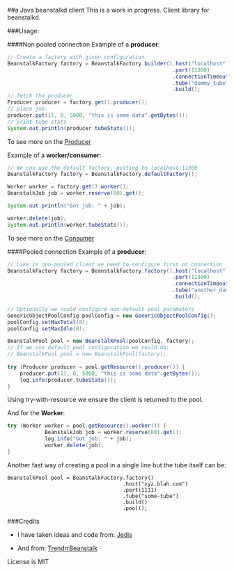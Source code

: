 ##a Java beanstalkd client
This is a work in progress. Client library for beanstalkd.

###Usage:

####Non pooled connection
Example of a **producer**:

```java
// Create a factory with given configuration
BeanstalkFactory factory = BeanstalkFactory.builder().host("localhost")
												     .port(11300)
												     .connectionTimeout(5000)
												     .tube("dummy_tube")
												     .build();
// fetch the producer
Producer producer = factory.get().producer();
// place job
producer.put(1l, 0, 5000, "this is some data".getBytes());
// print tube stats
System.out.println(producer.tubeStats());
```
To see more on the [Producer](/src/main/java/com/beanstalkd/clients/bstalkj/Producer.java)

Example of a **worker/consumer**:

```java
// We can use the default factory, poiting to localhost:11300
BeanstalkFactory factory = BeanstalkFactory.defaultFactory();

Worker worker = factory.get().worker();
BeanstalkJob job = worker.reserve(60).get();

System.out.println("Got job: " + job);

worker.delete(job);
System.out.println(worker.tubeStats());
```
To see more on the [Consumer](/src/main/java/com/beanstalkd/clients/bstalkj/Consumer.java)

####Pooled connection
Example of a **producer**:

```java
// Like in non-pooled client we need to configure first or connection
BeanstalkFactory factory = BeanstalkFactory.factory().host("localhost")
												     .port(11300)
												     .connectionTimeout(5000)
												     .tube("another_dummy_tube")
												     .build();

// Optionally we could configure non-default pool parameters
GenericObjectPoolConfig poolConfig = new GenericObjectPoolConfig();
poolConfig.setMaxTotal(8);
poolConfig.setMaxIdle(8);

BeanstalkPool pool = new BeanstalkPool(poolConfig, factory);
// If we use default pool configuration we could do:
// BeanstalkPool pool = new BeanstalkPool(factory);
					
try (Producer producer = pool.getResource().producer()) {
	producer.put(1l, 0, 5000, "this is some data".getBytes());
	log.info(producer.tubeStats());
}						 												 
```

Using try-with-resource we ensure the client is returned to the pool.

And for the **Worker**:

```java
try (Worker worker = pool.getResource().worker()) {
			BeanstalkJob job = worker.reserve(60).get();
			log.info("Got job: " + job);
			worker.delete(job);
}
```

Another fast way of creating a pool in a single line but the tube itself can be:

```
BeanstalkPool pool = BeanstalkFactory.factory()
                                     .host("xyz.blah.com")
                                     .port(1111)
                                     .tube("some-tube")
                                     .build()
                                     .pool();
```


###Credits

+ I have taken ideas and code from: [Jedis](https://github.com/xetorthio/jedis)

+ And from: [TrendrrBeanstalk](https://github.com/dustismo/TrendrrBeanstalk)

License is MIT

